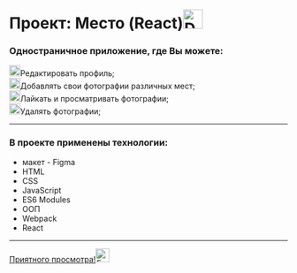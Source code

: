 # Проект: Место (React)<img src="https://raw.githubusercontent.com/Tarikul-Islam-Anik/Telegram-Animated-Emojis/main/Travel%20and%20Places/Desert%20Island.webp" alt="Desert Island" width="35" height="35" />

### Одностраничное приложение, где Вы можете:

<img src="https://raw.githubusercontent.com/Tarikul-Islam-Anik/Telegram-Animated-Emojis/main/Objects/Identification%20Card.webp" alt="Identification Card" width="20" height="20" />Редактировать профиль;  
<img src="https://raw.githubusercontent.com/Tarikul-Islam-Anik/Telegram-Animated-Emojis/main/Travel%20and%20Places/Airplane.webp" alt="Airplane" width="20" height="20" />Добавлять свои фотографии различных мест;  
<img src="https://raw.githubusercontent.com/Tarikul-Islam-Anik/Animated-Fluent-Emojis/master/Emojis/Smilies/Red%20Heart.png" alt="Red Heart" width="20" height="20" />Лайкать и просматривать фотографии;  
<img src="https://raw.githubusercontent.com/Tarikul-Islam-Anik/Animated-Fluent-Emojis/master/Emojis/Symbols/Cross%20Mark.png" alt="Cross Mark" width="20" height="20" />Удалять фотографии;

____

### В проекте применены технологии:

* макет - Figma
* HTML
* CSS
* JavaScript
* ES6 Modules
* ООП
* Webpack
* React

***
[Приятного
просмотра!<img src="https://raw.githubusercontent.com/Tarikul-Islam-Anik/Telegram-Animated-Emojis/main/People/Eyes.webp" alt="Eyes" width="25" height="25" />](https://al3xus22.github.io/mesto-react/)
